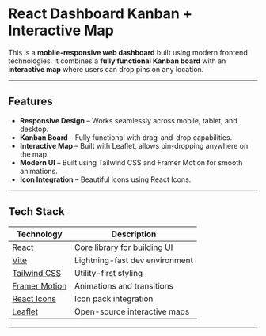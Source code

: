 # React Dashboard Kanban + Interactive Map

This is a **mobile-responsive web dashboard** built using modern frontend technologies. It combines a **fully functional Kanban board** with an **interactive map** where users can drop pins on any location.

---

##  Features

-  **Responsive Design** – Works seamlessly across mobile, tablet, and desktop.
-  **Kanban Board** – Fully functional with drag-and-drop capabilities.
-  **Interactive Map** – Built with Leaflet, allows pin-dropping anywhere on the map.
-  **Modern UI** – Built using Tailwind CSS and Framer Motion for smooth animations.
-  **Icon Integration** – Beautiful icons using React Icons.

---

##  Tech Stack

| Technology | Description |
|------------|-------------|
| [React](https://reactjs.org/) | Core library for building UI |
| [Vite](https://vitejs.dev/) | Lightning-fast dev environment |
| [Tailwind CSS](https://tailwindcss.com/) | Utility-first styling |
| [Framer Motion](https://www.framer.com/motion/) | Animations and transitions |
| [React Icons](https://react-icons.github.io/react-icons/) | Icon pack integration |
| [Leaflet](https://leafletjs.com/) | Open-source interactive maps |

---







